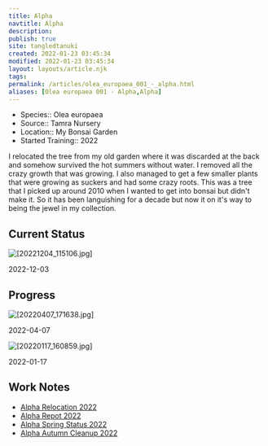 ```yaml
---
title: Alpha
navtitle: Alpha
description: 
publish: true
site: tangledtanuki
created: 2022-01-23 03:45:34
modified: 2022-01-23 03:45:34
layout: layouts/article.njk
tags:
permalink: /articles/olea_europaea_001_-_alpha.html
aliases: [Olea europaea 001 - Alpha,Alpha]
---
```


- Species:: Olea europaea
- Source:: Tamra Nursery
- Location:: My Bonsai Garden
- Started Training:: 2022

I relocated the tree from my old garden where it was discarded at the back and somehow survived the hot summers without water. I removed all the crazy growth that was growing. I also managed to get a few smaller plants that were growing as suckers and had some crazy roots. This was a tree that I picked up around 2010 when I wanted to get into bonsai but didn't make it. So it has been languishing for a decade but now it on it's way to being the jewel in my collection.

## Current Status

![[20221204_115106.jpg]](/img/20221204_115106.jpg "[[20221204_115106.jpg]]")

2022-12-03

## Progress

![[20220407_171638.jpg]](/img/20220407_171638.jpg "[[20220407_171638.jpg]]")

2022-04-07

![[20220117_160859.jpg]](/img/20220117_160859.jpg "[[20220117_160859.jpg]]")

2022-01-17

## Work Notes

- [Alpha Relocation 2022](/articles/alpha_relocation_2022-01-17.html)
- [Alpha Repot 2022](/articles/alpha_repot_2022-04-07.html)
- [Alpha Spring Status 2022](/articles/alpha_spring_status_2022-04-15.html)
- [Alpha Autumn Cleanup 2022](articles/alpha_autumn_cleanup_2022-12-03.html)

